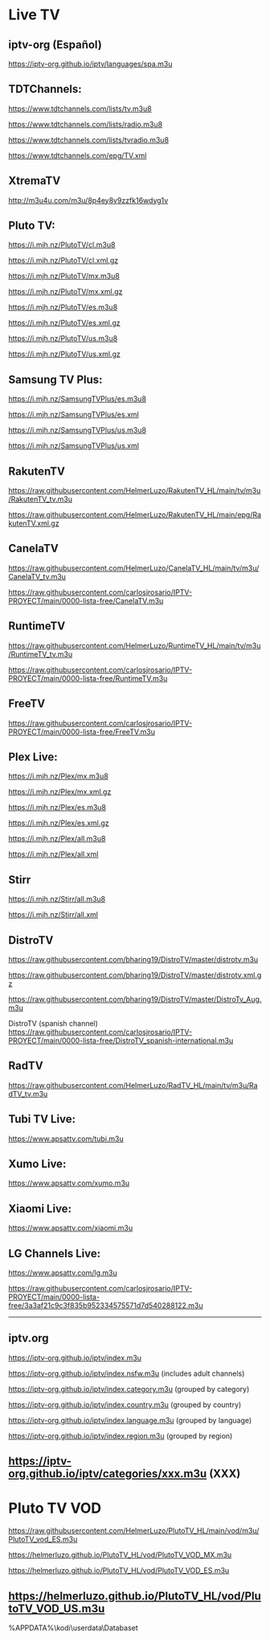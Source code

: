# Live TV

## iptv-org (Español)
https://iptv-org.github.io/iptv/languages/spa.m3u

## TDTChannels:
https://www.tdtchannels.com/lists/tv.m3u8

https://www.tdtchannels.com/lists/radio.m3u8

https://www.tdtchannels.com/lists/tvradio.m3u8

https://www.tdtchannels.com/epg/TV.xml

## XtremaTV
http://m3u4u.com/m3u/8p4ey8v9zzfk16wdyg1v

## Pluto TV:
https://i.mjh.nz/PlutoTV/cl.m3u8

https://i.mjh.nz/PlutoTV/cl.xml.gz


https://i.mjh.nz/PlutoTV/mx.m3u8

https://i.mjh.nz/PlutoTV/mx.xml.gz


https://i.mjh.nz/PlutoTV/es.m3u8

https://i.mjh.nz/PlutoTV/es.xml.gz


https://i.mjh.nz/PlutoTV/us.m3u8

https://i.mjh.nz/PlutoTV/us.xml.gz

## Samsung TV Plus:
https://i.mjh.nz/SamsungTVPlus/es.m3u8

https://i.mjh.nz/SamsungTVPlus/es.xml

https://i.mjh.nz/SamsungTVPlus/us.m3u8

https://i.mjh.nz/SamsungTVPlus/us.xml

## RakutenTV
https://raw.githubusercontent.com/HelmerLuzo/RakutenTV_HL/main/tv/m3u/RakutenTV_tv.m3u

https://raw.githubusercontent.com/HelmerLuzo/RakutenTV_HL/main/epg/RakutenTV.xml.gz

## CanelaTV
https://raw.githubusercontent.com/HelmerLuzo/CanelaTV_HL/main/tv/m3u/CanelaTV_tv.m3u

https://raw.githubusercontent.com/carlosjrosario/IPTV-PROYECT/main/0000-lista-free/CanelaTV.m3u

## RuntimeTV
https://raw.githubusercontent.com/HelmerLuzo/RuntimeTV_HL/main/tv/m3u/RuntimeTV_tv.m3u

https://raw.githubusercontent.com/carlosjrosario/IPTV-PROYECT/main/0000-lista-free/RuntimeTV.m3u

## FreeTV
https://raw.githubusercontent.com/carlosjrosario/IPTV-PROYECT/main/0000-lista-free/FreeTV.m3u

## Plex Live:
https://i.mjh.nz/Plex/mx.m3u8

https://i.mjh.nz/Plex/mx.xml.gz

https://i.mjh.nz/Plex/es.m3u8

https://i.mjh.nz/Plex/es.xml.gz

https://i.mjh.nz/Plex/all.m3u8

https://i.mjh.nz/Plex/all.xml

## Stirr
https://i.mjh.nz/Stirr/all.m3u8

https://i.mjh.nz/Stirr/all.xml

## DistroTV
https://raw.githubusercontent.com/bharing19/DistroTV/master/distrotv.m3u

https://raw.githubusercontent.com/bharing19/DistroTV/master/distrotv.xml.gz

https://raw.githubusercontent.com/bharing19/DistroTV/master/DistroTv_Aug.m3u

DistroTV (spanish channel)
https://raw.githubusercontent.com/carlosjrosario/IPTV-PROYECT/main/0000-lista-free/DistroTV_spanish-international.m3u

## RadTV
https://raw.githubusercontent.com/HelmerLuzo/RadTV_HL/main/tv/m3u/RadTV_tv.m3u

## Tubi TV Live:
https://www.apsattv.com/tubi.m3u

## Xumo Live:
https://www.apsattv.com/xumo.m3u

## Xiaomi Live:
https://www.apsattv.com/xiaomi.m3u

## LG Channels Live:
https://www.apsattv.com/lg.m3u

https://raw.githubusercontent.com/carlosjrosario/IPTV-PROYECT/main/0000-lista-free/3a3af21c9c3f835b952334575571d7d540288122.m3u

----------------------------------------------------------------------------------------------------------

## iptv.org

https://iptv-org.github.io/iptv/index.m3u

https://iptv-org.github.io/iptv/index.nsfw.m3u
(includes adult channels)

https://iptv-org.github.io/iptv/index.category.m3u
(grouped by category)

https://iptv-org.github.io/iptv/index.country.m3u
(grouped by country)

https://iptv-org.github.io/iptv/index.language.m3u
(grouped by language)

https://iptv-org.github.io/iptv/index.region.m3u
(grouped by region)

https://iptv-org.github.io/iptv/categories/xxx.m3u
(XXX)
-------------------------------------------------------------------------------

# Pluto TV VOD
https://raw.githubusercontent.com/HelmerLuzo/PlutoTV_HL/main/vod/m3u/PlutoTV_vod_ES.m3u

https://helmerluzo.github.io/PlutoTV_HL/vod/PlutoTV_VOD_MX.m3u

https://helmerluzo.github.io/PlutoTV_HL/vod/PlutoTV_VOD_ES.m3u

https://helmerluzo.github.io/PlutoTV_HL/vod/PlutoTV_VOD_US.m3u
---------------------------------------------------------------------------------

%APPDATA%\kodi\userdata\Databaset
